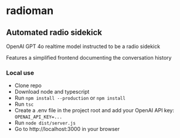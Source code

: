 # radioman
## Automated radio sidekick
OpenAI GPT 4o realtime model instructed to be a radio sidekick

Features a simplified frontend documenting the conversation history

### Local use
- Clone repo
- Download node and typescript
- Run `npm install --production` or `npm install`
- Run `tsc`
- Create a .env file in the project root and add your OpenAI API key: `OPENAI_API_KEY=...`
- Run `node dist/server.js`
- Go to http://localhost:3000 in your browser
